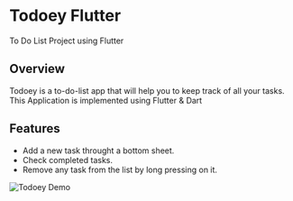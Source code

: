 # Todoey Flutter

To Do List Project using Flutter

## Overview
Todoey is a to-do-list app that will help you to keep track of all your tasks.
This Application is implemented using Flutter & Dart 

## Features
* Add a new task throught a bottom sheet.
* Check completed tasks.
* Remove any task from the list by long pressing on it.

![Todoey Demo](https://user-images.githubusercontent.com/47731377/116859514-64707080-ac00-11eb-9477-de7e7a171b74.gif)

